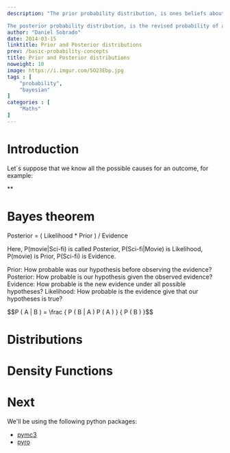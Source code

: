 ```yaml
---
description: "The prior probability distribution, is ones beliefs about its quantity before some evidence is taken into account.

The posterior probability distribution, is the revised probability of an event occurring after some evidence has been taken into account."
author: "Daniel Sobrado"
date: 2014-03-15
linktitle: Prior and Posterior distributions
prev: /basic-probability-concepts
title: Prior and Posterior distributions
noweight: 10
image: https://i.imgur.com/5O23Ebp.jpg
tags : [
    "probability",
    "bayesian"
]
categories : [
    "Maths"
]
---
```


# Introduction

Let´s suppose that we know all the possible causes for an outcome, for example:

**

# Bayes theorem

Posterior = ( Likelihood * Prior ) /  Evidence

Here, P(movie|Sci-fi) is called Posterior,
P(Sci-fi|Movie) is Likelihood,
P(movie) is Prior,
P(Sci-fi) is Evidence. 

Prior: How probable was our hypothesis before observing the evidence?
Posterior: How probable is our hypothesis given the observed evidence?
Evidence: How probable is the new evidence under all possible hypotheses?
Likelihood: How probable is the evidence give that our hypotheses is true?

<div id="el"><span>$$P ( A | B ) = \frac { P ( B | A ) P ( A ) } { P ( B ) }$$</span></div>

# Distributions

# Density Functions

# Next 

We'll be using the following python packages:
* [pymc3](https://github.com/pymc-devs/pymc3) 
* [pyro](https://github.com/uber/pyro)
